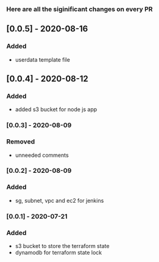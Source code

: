 ### Here are all the siginificant changes on every PR

## [0.0.5] - 2020-08-16
### Added
- userdata template file

## [0.0.4] - 2020-08-12
### Added
- added s3 bucket for node js app

### [0.0.3] - 2020-08-09
### Removed
- unneeded comments

### [0.0.2] - 2020-08-09
### Added
- sg, subnet, vpc and ec2 for jenkins

### [0.0.1] - 2020-07-21
### Added
- s3 bucket to store the terraform state
- dynamodb for terraform state lock